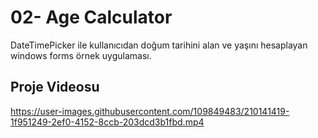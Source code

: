 # 02- Age Calculator
DateTimePicker ile kullanıcıdan doğum tarihini alan ve yaşını hesaplayan windows forms örnek uygulaması.
    
## Proje Videosu
https://user-images.githubusercontent.com/109849483/210141419-1f951249-2ef0-4152-8ccb-203dcd3b1fbd.mp4
